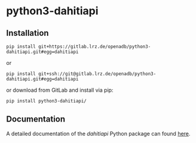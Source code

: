 # python3-dahitiapi

## Installation

	pip install git+https://gitlab.lrz.de/openadb/python3-dahitiapi.git#egg=dahitiapi

or

	pip install git+ssh://git@gitlab.lrz.de/openadb/python3-dahitiapi.git#egg=dahitiapi

or download from GitLab and install via pip:

	pip install python3-dahitiapi/

## Documentation

A detailed documentation of the _dahitiapi_ Python package can found [here](https://gitlab.lrz.de/openadb/python3-dahitiapi/-/wikis/).
